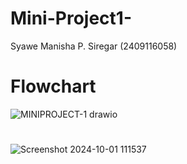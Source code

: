 # Mini-Project1-
Syawe Manisha P. Siregar (2409116058)
# Flowchart
![MINIPROJECT-1 drawio](https://github.com/user-attachments/assets/922db890-4fcb-4ff4-94f2-b50495a91269)
#
![Screenshot 2024-10-01 111537](https://github.com/user-attachments/assets/b6ba0449-bda6-4f49-a5ea-80abcd4169c7)
